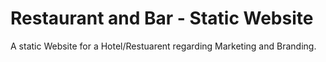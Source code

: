 # Restaurant and Bar - Static Website
 A static Website for a Hotel/Restuarent regarding Marketing and Branding.
